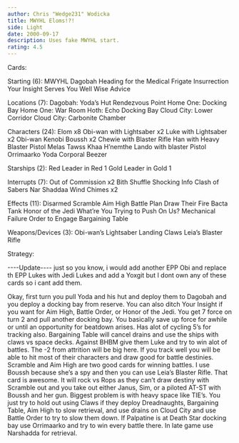 ```yaml
---
author: Chris "Wedge231" Wodicka
title: MWYHL Eloms!?!
side: Light
date: 2000-09-17
description: Uses fake MWYHL start.
rating: 4.5
---
```

Cards: 

Starting (6):
MWYHL
Dagobah
Heading for the Medical Frigate
Insurrection
Your Insight Serves You Well
Wise Advice

Locations (7):
Dagobah: Yoda’s Hut
Rendezvous Point
Home One: Docking Bay
Home One: War Room
Hoth: Echo Docking Bay
Cloud City: Lower Corridor
Cloud City: Carbonite Chamber

Characters (24):
Elom x8
Obi-wan with Lightsaber x2
Luke with Lightsaber x2
Obi-wan Kenobi
Boussh x2
Chewie with Blaster Rifle
Han with Heavy Blaster Pistol
Melas
Tawss Khaa
H’nemthe
Lando with blaster Pistol
Orrimaarko
Yoda
Corporal Beezer

Starships (2):
Red Leader in Red 1
Gold Leader in Gold 1

Interrupts (7):
Out of Commission x2
Bith Shuffle
Shocking Info
Clash of Sabers
Nar Shaddaa Wind Chimes x2

Effects (11):
Disarmed
Scramble
Aim High
Battle Plan
Draw Their Fire
Bacta Tank
Honor of the Jedi
What’re You Trying to Push On Us?
Mechanical Failure
Order to Engage
Bargaining Table

Weapons/Devices (3):
Obi-wan’s Lightsaber
Landing Claws
Leia’s Blaster Rifle 

Strategy: 

----Update----
just so you know, i would add another EPP Obi and replace th EPP Lukes with Jedi Lukes and add a Yoxgit but I dont own any of these cards so i cant add them.

Okay, first turn you pull Yoda and his hut and deploy them to Dagobah and you deploy a docking bay from reserve. You can also ditch Your Insight if you want for Aim High, Battle Order, or Honor of the Jedi. You get 7 force on turn 2 and pull another docking bay. You basically save up force for awhile or until an opportunity for beatdown arises. Has alot of cycling 5’s for tracking also.
Bargaining Table will cancel drains and use the ships with claws vs space decks. Against BHBM give them Luke and try to win alot of battles. The -2 from attrition will be big here. If you track well you will be able to hit most of their characters and draw good for battle destinies. Scramble and Aim High are two good cards for winning battles. I use Boussh because she’s a spy and then you can use Leia’s Blaster Rifle. That card is awesome. It will rock vs Rops as they can’t draw destiny with Scramble out and you take out either Janus, Sim, or a piloted AT-ST with Boussh and her gun. Biggest problem is with heavy space like TIE’s. You just try to hold out using Claws if they deploy Dreadnaughts, Bargaining Table, Aim High to slow retrieval, and use drains on Cloud City and use Battle Order to try to slow them down. If Palpatine is at Death Star docking bay use Orrimaarko and try to win every battle there. In late game use Narshadda for retrieval.    